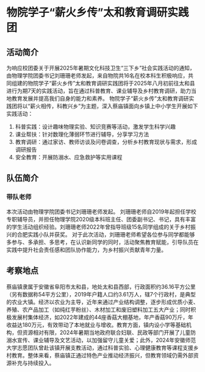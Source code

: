 # 物院学子“薪火乡传”太和教育调研实践团
## 活动简介
为响应校团委关于开展2025年暑期文化科技卫生“三下乡”社会实践活动的通知，由物理学院团委书记刘珊珊老师发起，来自物院共16名在校本科生积极响应，共同组建的物院学子“薪火乡传”太和教育调研实践团将于2025年八月初前往太和县进行为期7天的实践活动，旨在通过科普教育、课业辅导及乡村教育调研，助力当地教育发展并提高我们自身的能力和素养。
   物院学子“薪火乡传”太和教育调研实践团将以“薪火相传，科教兴乡”为主题，深入蔡庙镇面向乡镇上中小学生开展如下实践活动：
1. 科普实践：设计趣味物理实验、知识竞赛等活动，激发学生科学兴趣
2. 课业帮扶：针对数理化薄弱环节进行辅导，分享学习方法
3. 教育调研：通过家访、教师访谈及问卷调查，分析乡村教育现状与需求，形成调研报告
4. 安全教育：开展防溺水、应急救护等实用课程

## 队伍简介
### 带队老师
本次活动由物理学院团委书记刘珊珊老师发起。
  刘珊珊老师自2019年起担任学校专职辅导员，并担任物理学院2020级本科班主任、团委副书记、书记，具有丰富的学生活动组织经验。刘珊珊老师2022年曾指导班级15名同学组成的关于乡村振兴的合肥实践小队并获奖。
对于此次活动，刘珊珊老师希望各位参与同学都能够多参与、多承担、多思考，在认识新同学的同时，活动聚焦教育赋能，引导队员在实践中提升社会责任感和团队协作能力，为乡村振兴贡献青年力量。

## 考察地点
蔡庙镇隶属于安徽省阜阳市太和县，地处太和县西部，行政面积约36.16平方公里（另有数据称54平方公里），2019年户籍人口约3.61万人，辖7个行政村，是典型的农业大镇。经济以农业为主导，近年来通过产业结构调整，逐步形成优质小麦、养殖、农产品加工（如纯红芋粉丝）、木材加工和废旧塑料加工五大产业；同时积极发展村集体经济，如2022年建成的44座香菇大棚基地，年产香菇90万斤，年收益达180万元，有效带动了本地就业与增收。教育方面，镇内设小学等基础机构，但资源相对有限，2024年暑期当地政府联合妇联、民政等部门开展了儿童防溺水宣传、课业辅导及文艺活动，以加强留守儿童关爱；此外，2024年安徽师范大学志愿团队曾赴该镇开展支教活动，通过科普实验、心理健康教育等课程支援乡村教育。整体来看，蔡庙镇正通过特色产业推动经济振兴，但教育领域仍需外部资源补充与持续投入。
